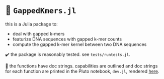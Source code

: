 # 🧬 `GappedKmers.jl`

this is a Julia package to:
* deal with gapped k-mers
* featurize DNA sequences with gapped k-mer counts
* compute the gapped k-mer kernel between two DNA sequences

✔️ the package is reasonably tested. see `tests/runtests.jl`.

📗 the functions have doc strings. capabilities are outlined and doc strings for each function are printed in the Pluto notebook, `dev.jl`, rendered [here](https://simonensemble.github.io/GappedKmers.jl/dev.html).
